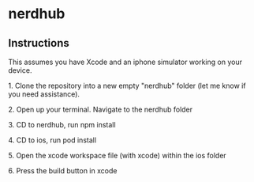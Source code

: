 # nerdhub
<h2>Instructions</h2>
<p> This assumes you have Xcode and an iphone simulator working on your device. </p>
<p>1. Clone the repository into a new empty "nerdhub" folder (let me know if you need assistance).<p>
<p>2. Open up your terminal. Navigate to the nerdhub folder</p>  
<p>3. CD to nerdhub, run npm install</p>
<p>4. CD to ios, run pod install </p>
<p>5. Open the xcode workspace file (with xcode) within the ios folder</p>
<p>6. Press the build button in xcode </p>
